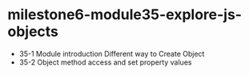 # milestone6-module35-explore-js-objects

- 35-1 Module introduction Different way to Create Object
- 35-2 Object method access and set property values

